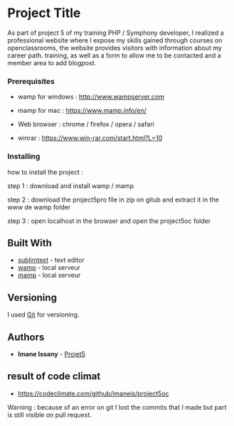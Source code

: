# Project Title

As part of project 5 of my training PHP / Symphony developer, I realized a professional website where I expose my skills gained through courses on openclassrooms, the website provides visitors with information about my career path. training, as well as a form to allow me to be contacted and a member area to add blogpost.


### Prerequisites

- wamp for windows : http://www.wampserver.com

- mamp for mac : https://www.mamp.info/en/

- Web browser : chrome / firefox / opera / safari

- winrar : https://www.win-rar.com/start.html?L=10


### Installing

how to install the project : 

step 1 : download and install wamp / mamp

step 2 : download the project5pro file in zip on gitub and extract it in the www de wamp folder

step 3 : open localhost in the browser and open the project5oc folder



## Built With

* [sublimtext](http://www.dropwizard.io/1.0.2/docs/) - text editor
* [wamp](http://www.wampserver.com) - local serveur
* [mamp](https://www.mamp.info/en/) - local serveur

## Versioning

I used [Git](https://git-scm.com) for versioning. 


## Authors

* **Imane Issany** - [Projet5](https://github.com/imaneis/project5oc) 

## result of code climat 

* https://codeclimate.com/github/imaneis/project5oc


Warning : because of an error on git I lost the commits that I made but part is still visible on pull request.


